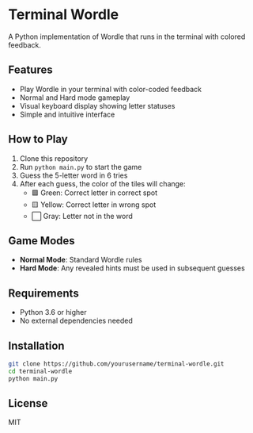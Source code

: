 # Terminal Wordle

A Python implementation of Wordle that runs in the terminal with colored feedback.

## Features

- Play Wordle in your terminal with color-coded feedback
- Normal and Hard mode gameplay
- Visual keyboard display showing letter statuses
- Simple and intuitive interface

## How to Play

1. Clone this repository
2. Run `python main.py` to start the game
3. Guess the 5-letter word in 6 tries
4. After each guess, the color of the tiles will change:
   - 🟩 Green: Correct letter in correct spot
   - 🟨 Yellow: Correct letter in wrong spot
   - ⬜ Gray: Letter not in the word

## Game Modes

- **Normal Mode**: Standard Wordle rules
- **Hard Mode**: Any revealed hints must be used in subsequent guesses

## Requirements

- Python 3.6 or higher
- No external dependencies needed

## Installation

```bash
git clone https://github.com/yourusername/terminal-wordle.git
cd terminal-wordle
python main.py
```

## License

MIT